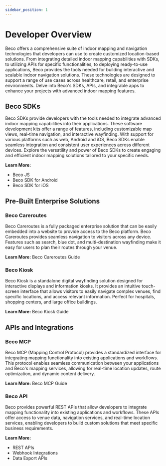 ```yaml
---
sidebar_position: 1
---
```


# Developer Overview

Beco offers a comprehensive suite of indoor mapping and navigation technologies that developers can use to create customized location-based solutions. From integrating detailed indoor mapping capabilities with SDKs, to utilizing APIs for specific functionalities, to deploying ready-to-use applications, Beco provides the tools needed for building interactive and scalable indoor navigation solutions. These technologies are designed to support a range of use cases across healthcare, retail, and enterprise environments. Delve into Beco's SDKs, APIs, and integrable apps to enhance your projects with advanced indoor mapping features.

## Beco SDKs

Beco SDKs provide developers with the tools needed to integrate advanced indoor mapping capabilities into their applications. These software development kits offer a range of features, including customizable map views, real-time navigation, and interactive wayfinding. With support for various platforms such as web, Android and iOS, Beco SDKs enable seamless integration and consistent user experiences across different devices. Explore the versatility and power of Beco SDKs to create engaging and efficient indoor mapping solutions tailored to your specific needs.

**Learn More:**

* Beco JS
* Beco SDK for Android
* Beco SDK for iOS

## Pre-Built Enterprise Solutions

### Beco Careroutes

Beco Careroutes is a fully packaged enterprise solution that can be easily embedded into a website to provide access to the Beco platform. Beco Careroutes provides seamless navigation to visitors across any device. Features such as search, blue dot, and multi-destination wayfinding make it easy for users to plan their routes through your venue.

**Learn More:** Beco Careroutes Guide

### Beco Kiosk

Beco Kiosk is a standalone digital wayfinding solution designed for interactive displays and information kiosks. It provides an intuitive touch-screen interface that allows visitors to easily navigate complex venues, find specific locations, and access relevant information. Perfect for hospitals, shopping centers, and large office buildings.

**Learn More:** Beco Kiosk Guide

## APIs and Integrations

### Beco MCP

Beco MCP (Mapping Control Protocol) provides a standardized interface for integrating mapping functionality into existing applications and workflows. This protocol enables seamless communication between your applications and Beco's mapping services, allowing for real-time location updates, route optimization, and dynamic content delivery.

**Learn More:** Beco MCP Guide

### Beco API

Beco provides powerful REST APIs that allow developers to integrate mapping functionality into existing applications and workflows. These APIs offer access to venue data, navigation services, and real-time location services, enabling developers to build custom solutions that meet specific business requirements.

**Learn More:**

* REST APIs
* Webhook Integrations
* Data Export APIs 